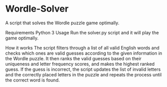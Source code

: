 # Wordle-Solver
A script that solves the Wordle puzzle game optimally.

Requirements
Python 3
Usage
Run the solver.py script and it will play the game optimally.

How it works
The script filters through a list of all valid English words and checks which ones are valid guesses according to the given information in the Wordle puzzle. It then ranks the valid guesses based on their uniqueness and letter frequency scores, and makes the highest ranked guess. If the guess is incorrect, the script updates the list of invalid letters and the correctly placed letters in the puzzle and repeats the process until the correct word is found.
